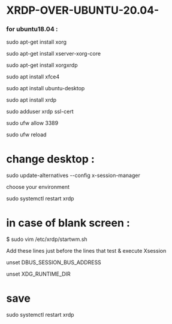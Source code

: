 # XRDP-OVER-UBUNTU-20.04-

### for ubuntu18.04 :

  sudo apt-get install xorg

  sudo apt-get install xserver-xorg-core

  sudo apt-get install xorgxrdp
  

sudo apt install xfce4

sudo apt install ubuntu-desktop

sudo apt install xrdp

sudo adduser xrdp ssl-cert

sudo ufw allow 3389

sudo ufw reload

# change desktop :

sudo update-alternatives --config x-session-manager

choose your environment

sudo systemctl restart xrdp

# in case of blank screen :

$ sudo vim /etc/xrdp/startwm.sh

Add these lines just before the lines that test & execute Xsession

unset DBUS_SESSION_BUS_ADDRESS

unset XDG_RUNTIME_DIR

# save

sudo systemctl restart xrdp
